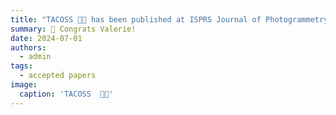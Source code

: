 ```yaml
---
title: "TACOSS 🌮🌮 has been published at ISPRS Journal of Photogrammetry and Remote Sensing 🎉"
summary: 🥳 Congrats Valerie!
date: 2024-07-01
authors:
  - admin
tags:
  - accepted papers
image:
  caption: 'TACOSS  🌮🌮'
---
```


<!-- Learning transferable land cover semantics for open vocabulary interactions with remote sensing images -->